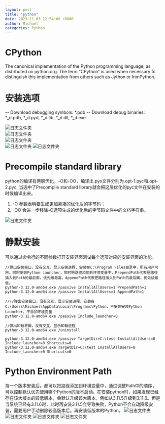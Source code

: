 ```yaml
---
layout: post
title: "python"
date: 2023-11-03 12:54:00 +0800
author: Michael
categories: Python
---
```


# CPython
The canonical implementation of the Python programming language, as distributed on python.org. The term “CPython” is used when necessary to distinguish this implementation from others such as Jython or IronPython.

# 安装选项
-- Download debugging symbols: *.pdb
-- Download debug binaries: *_d.pdb, *_d.pyd, *_d.lib, *_d.dll, *_d.exe

![日志文件夹](/assets/python/PythonOptions.png)  
![日志文件夹](/assets/python/WithoutDebug.png)  
![日志文件夹](/assets/python/DebuggingSymbols.png)  
![日志文件夹](/assets/python/DebugBinariesVisualStudio.png) 
![日志文件夹](/assets/python/DebuggingSymbolsAndBinariesVisualStudio.png) 

# Precompile standard library
python的编译有两层优化，-O和-OO，编译出.pyo文件分别为.opt-1.pyc和.opt-2.pyc, 当选中了Precompile standard library就会把这层优化的pyc文件在安装的时候编译出来。

1. -O 参数表明要生成更加紧凑的优化后的字节码；
2. -OO 会进一步移除-O选项生成的优化后的字节码文件中的文档字符串。

![日志文件夹](/assets/python/opt-1_opt-2_pyc.png) 

# 静默安装
可以通过命令行的不同参数打开安装界面测试每个选项对应的安装界面的功能。

    //弹出安装窗口，没有交互，显示安装进程，安装在C:\Program Files目录中，所有用户可用，同时安装Python Launcher，同时把路径添加到环境变量中，PrependPath代表把路径插入到Path的最前面，优先级最高，AppendPath代表把路径插入到Path的最后面，优先级最低。
    python-3.12.0-amd64.exe /passive InstallAllUsers=1 PrependPath=1
    python-3.12.0-amd64.exe /passive InstallAllUsers=1 AppendPath=1

    ////弹出安装窗口，没有交互，显示安装进程，安装在C:\Users\Michael\AppData\Local\Programs\Python，不安装安装Python Launcher，不添加环境变量
    python-3.12.0-amd64.exe /passive Include_launcher=0

    //弹出卸载界面，没有交互，显示卸载进程
    python-3.12.0-amd64.exe /uninstall

    python-3.12.0-amd64.exe /passive TargetDir=C:\test InstallAllUsers=0 Include_launcher=0 Shortcuts=0
    python-3.12.0-amd64.exe TargetDir=C:\test InstallAllUsers=0 Include_launcher=0 Shortcuts=0

# Python Environment Path
每一个版本安装后，都可以把路径添加到环境变量中，通过调整Path中的顺序，可以控制默认优先使用哪个Python的版本启动。在安装python时，如果发现已经存在该大版本的较低版本，会默认升级该大版本，例如从3.11.5升级到3.11.6。但是当系统已经有3.11.6时，此时再安装3.11.5会导致失败，Python不会自动降级安装，需要用户手动删除较高版本后，再安装低版本的Python。
![日志文件夹](/assets/python/PythonEnvironmentPath.png) 
![日志文件夹](/assets/python/MultiPythonVersion.png) 
![日志文件夹](/assets/python/UpgradePython.png) 
![日志文件夹](/assets/python/InstallFailed.png) 

    

    